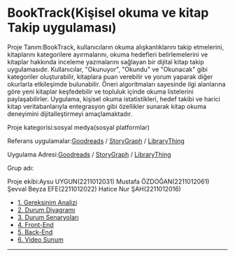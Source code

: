 # BookTrack(Kişisel okuma ve kitap Takip uygulaması)
Proje Tanım:BookTrack, kullanıcıların okuma alışkanlıklarını takip etmelerini, kitaplarını kategorilere ayırmalarını, okuma hedefleri belirlemelerini ve kitaplar hakkında inceleme yazmalarını sağlayan bir dijital kitap takip uygulamasıdır. Kullanıcılar, "Okunuyor", "Okundu" ve "Okunacak" gibi kategoriler oluşturabilir, kitaplara puan verebilir ve yorum yaparak diğer okurlarla etkileşimde bulunabilir. Öneri algoritmaları sayesinde ilgi alanlarına göre yeni kitaplar keşfedebilir ve topluluk içinde okuma listelerini paylaşabilirler. Uygulama, kişisel okuma istatistikleri, hedef takibi ve harici kitap veritabanlarıyla entegrasyon gibi özellikler sunarak kitap okuma deneyimini dijitalleştirmeyi amaçlamaktadır.

Proje kategorisi:sosyal medya(sosyal platformlar)

Referans uygulamalar:[Goodreads](https://www.goodreads.com) /
[StoryGraph](https://app.thestorygraph.com) /
[LibraryThing](https://www.librarything.com)

Uygulama Adresi:[Goodreads](https://www.goodreads.com) /
[StoryGraph](https://app.thestorygraph.com) /
[LibraryThing](https://www.librarything.com)


Grup adı:

Proje ekibi:Aysu UYGUN(2211012031) 
Mustafa ÖZDOĞAN(2211012061)
Şevval Beyza EFE(2211012022)
Hatice Nur ŞAH(2211012016)


- [1. Gereksinim Analizi](#1-gereksinim-analizi)  
- [2. Durum Diyagramı](#2-durum-diyagramı)  
- [3. Durum Senaryoları](#3-durum-senaryoları)  
- [4. Front-End](#4-front-end)  
- [5. Back-End](#5-back-end)  
- [6. Video Sunum](#6-video-sunum)  

---


